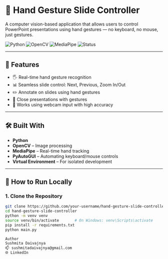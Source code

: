 # 🤖 Hand Gesture Slide Controller

A computer vision-based application that allows users to control PowerPoint presentations using hand gestures — no keyboard, no mouse, just gestures.

![Python](https://img.shields.io/badge/Python-3.10-blue?logo=python)
![OpenCV](https://img.shields.io/badge/OpenCV-4.x-green?logo=opencv)
![MediaPipe](https://img.shields.io/badge/MediaPipe-HandTracking-orange)
![Status](https://img.shields.io/badge/status-active-brightgreen)

---

## 📌 Features

- 🖐 Real-time hand gesture recognition
- 📊 Seamless slide control: Next, Previous, Zoom In/Out
- ✏️ Annotate on slides using hand gestures
- 🛑 Close presentations with gestures
- 🎯 Works using webcam input with high accuracy

---

## 🛠️ Built With

- **Python**  
- **OpenCV** – Image processing  
- **MediaPipe** – Real-time hand tracking  
- **PyAutoGUI** – Automating keyboard/mouse controls  
- **Virtual Environment** – For isolated development

---

## 🚀 How to Run Locally

### 1. Clone the Repository

```bash
git clone https://github.com/your-username/hand-gesture-slide-controller.git
cd hand-gesture-slide-controller
python -m venv venv
source venv/bin/activate       # On Windows: venv\Scripts\activate
pip install -r requirements.txt
python main.py

Author
Sushmita Daivajnya
📫 sushmitadaivajnya@gmail.com
🌐 LinkedIn

